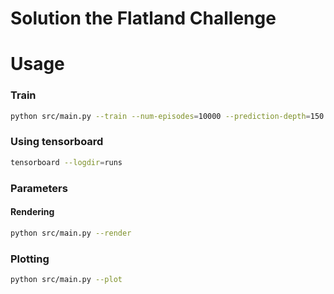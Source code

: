 # Solution the Flatland Challenge

# Usage
### Train
```bash
python src/main.py --train --num-episodes=10000 --prediction-depth=150 --eps=0.9998 --checkpoint-interval=100 --buffer-size=10000
```

### Using tensorboard
```bash
tensorboard --logdir=runs
```

### Parameters
#### Rendering
```bash
python src/main.py --render
```
### Plotting
```bash
python src/main.py --plot
```